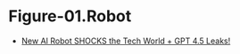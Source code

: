 # Figure-01.Robot
- [New AI Robot SHOCKS the Tech World + GPT 4.5 Leaks!](https://youtu.be/Z1NLDQhFWlE)

